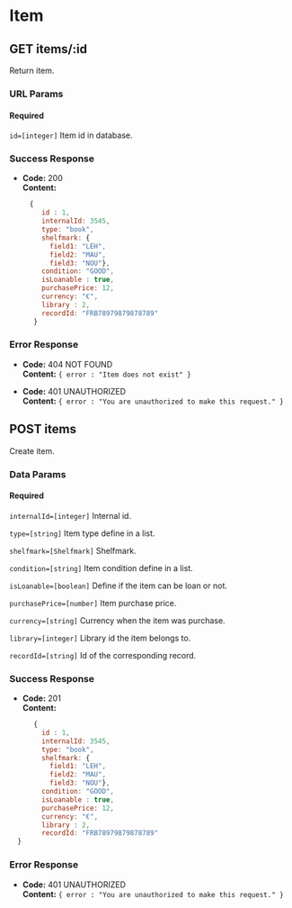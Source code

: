 # Item

## GET items/:id

Return item.

### URL Params

#### Required

  `id=[integer]` Item id in database.

### Success Response

  * **Code:** 200 <br>
    **Content:**
```javascript
     {
        id : 1,
        internalId: 3545,
        type: "book",
        shelfmark: {
          field1: "LEH",
          field2: "MAU",
          field3: "NOU"},
        condition: "GOOD",
        isLoanable : true,
        purchasePrice: 12,
        currency: "€",
        library : 2,
        recordId: "FRB78979879878789"
      }
```
 
### Error Response

  * **Code:** 404 NOT FOUND <br>
    **Content:** `{ error : "Item does not exist" }`

  * **Code:** 401 UNAUTHORIZED <br />
    **Content:** `{ error : "You are unauthorized to make this request." }`

## POST items

Create item.

### Data Params

#### Required

  `internalId=[integer]` Internal id.

  `type=[string]` Item type define in a list.

  `shelfmark=[Shelfmark]` Shelfmark.

  `condition=[string]` Item condition define in a list.

  `isLoanable=[boolean]` Define if the item can be loan or not.

  `purchasePrice=[number]` Item purchase price.

  `currency=[string]` Currency when the item was purchase.

  `library=[integer]` Library id the item belongs to.

  `recordId=[string]` Id of the corresponding record.

### Success Response

  * **Code:** 201 <br>
    **Content:**
```javascript
      {
        id : 1,
        internalId: 3545,
        type: "book",
        shelfmark: {
          field1: "LEH",
          field2: "MAU",
          field3: "NOU"},
        condition: "GOOD",
        isLoanable : true,
        purchasePrice: 12,
        currency: "€",
        library : 2,
        recordId: "FRB78979879878789"
  }
```
 
### Error Response

  * **Code:** 401 UNAUTHORIZED <br />
    **Content:** `{ error : "You are unauthorized to make this request." }`
